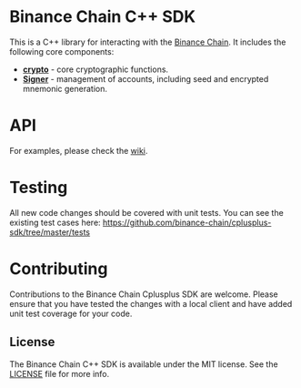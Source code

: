# Binance Chain C++ SDK

This is a C++ library for interacting with the [Binance Chain](https://binance-chain.github.io/api-reference/dex-api/paths.html). It includes the following core components:

* **[crypto](https://github.com/binance-chain/cplusplus-sdk/tree/master/src/crypto)** - core cryptographic functions.
* **[Signer](https://github.com/binance-chain/cplusplus-sdk/blob/master/src/Signer.cpp)** - management of accounts, including seed and encrypted mnemonic generation.

# API

For examples, please check the [wiki](https://github.com/binance-chain/cplusplus-sdk/wiki).

# Testing

All new code changes should be covered with unit tests. You can see the existing test cases here: https://github.com/binance-chain/cplusplus-sdk/tree/master/tests 


# Contributing

Contributions to the Binance Chain Cplusplus SDK are welcome. Please ensure that you have tested the changes with a local client and have added unit test coverage for your code.

## License

The Binance Chain C++ SDK is available under the MIT license. See the [LICENSE](LICENSE) file for more info.
